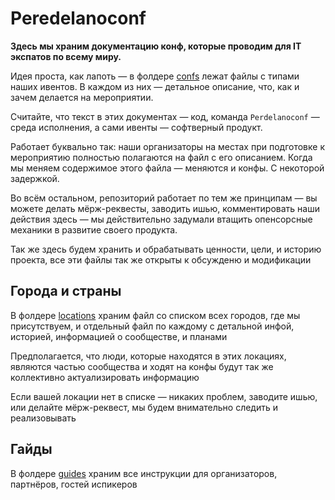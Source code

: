 # Peredelanoconf

**Здесь мы храним документацию конф, которые проводим для IT экспатов по всему миру.**

Идея проста, как лапоть — в фолдере [confs](/confs) лежат файлы с типами наших ивентов. В каждом из них — детальное описание, что, как и зачем делается на мероприятии.

Считайте, что текст в этих документах — код, команда `Perdelanoconf` — среда исполнения, а сами ивенты — софтверный продукт.

Работает буквально так: наши организаторы на местах при подготовке к мероприятию полностью полагаются на файл с его описанием. Когда мы меняем содержимое этого файла — меняются и конфы. С некоторой задержкой.

Во всём остальном, репозиторий работает по тем же принципам — вы можете делать мёрж-реквесты, заводить ишью, комментировать наши действия здесь — мы действительно задумали втащить опенсорсные механики в развитие своего продукта.

Так же здесь будем хранить и обрабатывать ценности, цели, и историю проекта, все эти файлы так же открыты к обсужденю и модификации

## Города и страны

В фолдере [locations](/locations) храним файл со списком всех городов, где мы присутствуем, и отдельный файл по каждому с детальной инфой, историей, информацией о сообществе, и планами

Предполагается, что люди, которые находятся в этих локациях, являются частью сообщества и ходят на конфы будут так же коллективно актуализировать информацию

Если вашей локации нет в списке — никаких проблем, заводите ишью, или делайте мёрж-реквест, мы будем внимательно следить и реализовывать

## Гайды

В фолдере [guides](/guides) храним все инструкции для организаторов, партнёров, гостей испикеров
